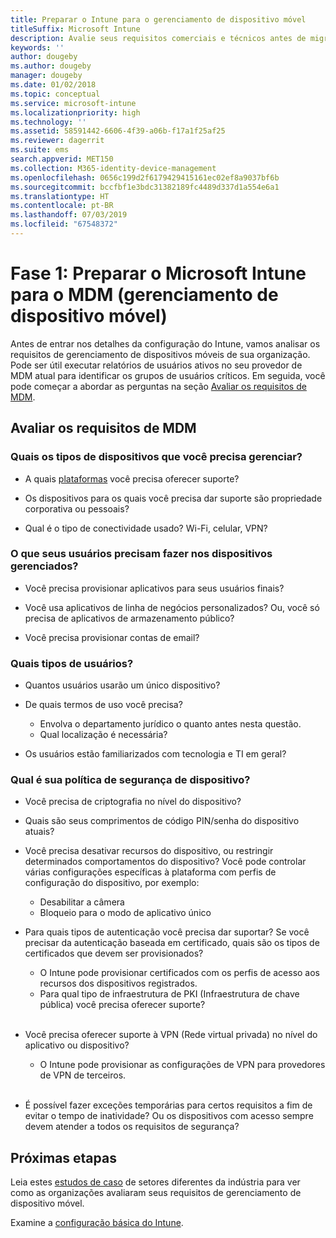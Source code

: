 ```yaml
---
title: Preparar o Intune para o gerenciamento de dispositivo móvel
titleSuffix: Microsoft Intune
description: Avalie seus requisitos comerciais e técnicos antes de migrar para o Microsoft Intune.
keywords: ''
author: dougeby
ms.author: dougeby
manager: dougeby
ms.date: 01/02/2018
ms.topic: conceptual
ms.service: microsoft-intune
ms.localizationpriority: high
ms.technology: ''
ms.assetid: 58591442-6606-4f39-a06b-f17a1f25af25
ms.reviewer: dagerrit
ms.suite: ems
search.appverid: MET150
ms.collection: M365-identity-device-management
ms.openlocfilehash: 0656c199d2f6179429415161ec02ef8a9037bf6b
ms.sourcegitcommit: bccfbf1e3bdc31382189fc4489d337d1a554e6a1
ms.translationtype: HT
ms.contentlocale: pt-BR
ms.lasthandoff: 07/03/2019
ms.locfileid: "67548372"
---
```

# <a name="phase-1-prepare-microsoft-intune-for-mobile-device-management-mdm"></a>Fase 1: Preparar o Microsoft Intune para o MDM (gerenciamento de dispositivo móvel)

Antes de entrar nos detalhes da configuração do Intune, vamos analisar os requisitos de gerenciamento de dispositivos móveis de sua organização. Pode ser útil executar relatórios de usuários ativos no seu provedor de MDM atual para identificar os grupos de usuários críticos. Em seguida, você pode começar a abordar as perguntas na seção [Avaliar os requisitos de MDM](migration-guide-prepare.md#assess-mdm-requirements).

## <a name="assess-mdm-requirements"></a>Avaliar os requisitos de MDM

### <a name="what-kinds-of-devices-do-you-need-to-manage"></a>Quais os tipos de dispositivos que você precisa gerenciar?

- A quais [plataformas](supported-devices-browsers.md) você precisa oferecer suporte?

- Os dispositivos para os quais você precisa dar suporte são propriedade corporativa ou pessoais?

- Qual é o tipo de conectividade usado? Wi-Fi, celular, VPN?

### <a name="what-do-your-users-need-to-do-on-managed-devices"></a>O que seus usuários precisam fazer nos dispositivos gerenciados?

- Você precisa provisionar aplicativos para seus usuários finais?

- Você usa aplicativos de linha de negócios personalizados? Ou, você só precisa de aplicativos de armazenamento público?

- Você precisa provisionar contas de email?

### <a name="what-kinds-of-users"></a>Quais tipos de usuários?

- Quantos usuários usarão um único dispositivo?

- De quais termos de uso você precisa?

    - Envolva o departamento jurídico o quanto antes nesta questão.
    - Qual localização é necessária?

- Os usuários estão familiarizados com tecnologia e TI em geral?

### <a name="what-is-your-device-security-policy"></a>Qual é sua política de segurança de dispositivo?

- Você precisa de criptografia no nível do dispositivo?

- Quais são seus comprimentos de código PIN/senha do dispositivo atuais?

- Você precisa desativar recursos do dispositivo, ou restringir determinados comportamentos do dispositivo? Você pode controlar várias configurações específicas à plataforma com perfis de configuração do dispositivo, por exemplo:
    - Desabilitar a câmera
    - Bloqueio para o modo de aplicativo único<br/>

- Para quais tipos de autenticação você precisa dar suportar? Se você precisar da autenticação baseada em certificado, quais são os tipos de certificados que devem ser provisionados?
  - O Intune pode provisionar certificados com os perfis de acesso aos recursos dos dispositivos registrados.
  - Para qual tipo de infraestrutura de PKI (Infraestrutura de chave pública) você precisa oferecer suporte?
  <br></br>
- Você precisa oferecer suporte à VPN (Rede virtual privada) no nível do aplicativo ou dispositivo?

  - O Intune pode provisionar as configurações de VPN para provedores de VPN de terceiros.
  <br/><br/>
- É possível fazer exceções temporárias para certos requisitos a fim de evitar o tempo de inatividade? Ou os dispositivos com acesso sempre devem atender a todos os requisitos de segurança?

## <a name="next-steps"></a>Próximas etapas
Leia estes [estudos de caso](https://customers.microsoft.com/story/mwh-global-now-part-of-stantec-secures-mobile-devices-with-intune) de setores diferentes da indústria para ver como as organizações avaliaram seus requisitos de gerenciamento de dispositivo móvel.

Examine a [configuração básica do Intune](migration-guide-setup.md).
